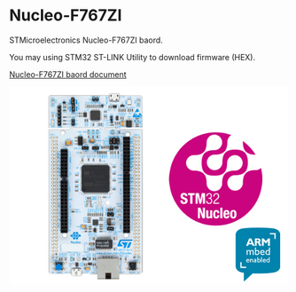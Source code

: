 # Nucleo-F767ZI

STMicroelectronics Nucleo-F767ZI baord.

You may using STM32 ST-LINK Utility to download firmware (HEX).

[Nucleo-F767ZI baord document](http://www.st.com/content/st_com/en/products/evaluation-tools/product-evaluation-tools/mcu-eval-tools/stm32-mcu-eval-tools/stm32-mcu-nucleo/nucleo-f767zi.html)

![Nucleo-F411RE](en.high-perf_nucleo-144_mbed.jpg)

